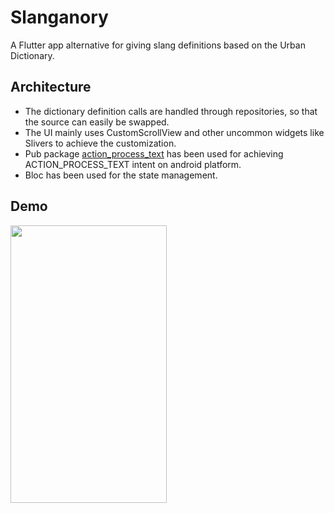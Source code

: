 # Slanganory

A Flutter app alternative for giving slang definitions based on the Urban Dictionary.

## Architecture
* The dictionary definition calls are handled through repositories, so that the source can easily be swapped.
* The UI mainly uses CustomScrollView and other uncommon widgets like Slivers to achieve the customization.
* Pub package [action_process_text](https://pub.dev/packages/action_process_text) has been used for achieving ACTION_PROCESS_TEXT intent on android platform.
* Bloc has been used for the state management.
## Demo 
<img src="https://imgur.com/1VO93Lv.gif" height=444 width=250>
